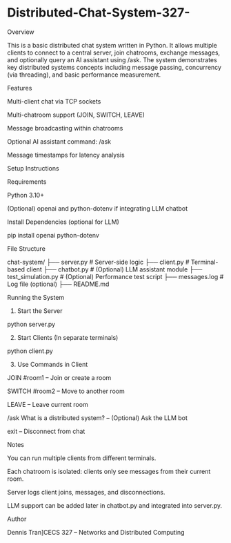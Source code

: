 # Distributed-Chat-System-327-

Overview

This is a basic distributed chat system written in Python. It allows multiple clients to connect to a central server, join chatrooms, exchange messages, and optionally query an AI assistant using /ask. The system demonstrates key distributed systems concepts including message passing, concurrency (via threading), and basic performance measurement.

Features

Multi-client chat via TCP sockets

Multi-chatroom support (JOIN, SWITCH, LEAVE)

Message broadcasting within chatrooms

Optional AI assistant command: /ask <question>

Message timestamps for latency analysis

Setup Instructions

Requirements

Python 3.10+

(Optional) openai and python-dotenv if integrating LLM chatbot

Install Dependencies (optional for LLM)

pip install openai python-dotenv

File Structure

chat-system/
├── server.py              # Server-side logic
├── client.py              # Terminal-based client
├── chatbot.py             # (Optional) LLM assistant module
├── test_simulation.py     # (Optional) Performance test script
├── messages.log           # Log file (optional)
├── README.md

Running the System

1. Start the Server

python server.py

2. Start Clients (In separate terminals)

python client.py

3. Use Commands in Client

JOIN #room1 – Join or create a room

SWITCH #room2 – Move to another room

LEAVE – Leave current room

/ask What is a distributed system? – (Optional) Ask the LLM bot

exit – Disconnect from chat

Notes

You can run multiple clients from different terminals.

Each chatroom is isolated: clients only see messages from their current room.

Server logs client joins, messages, and disconnections.

LLM support can be added later in chatbot.py and integrated into server.py.


Author

Dennis Tran]CECS 327 – Networks and Distributed Computing

